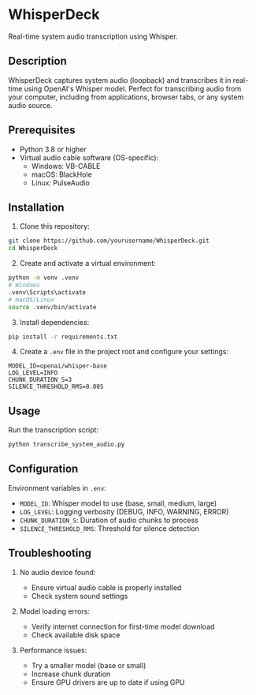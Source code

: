 # WhisperDeck

Real-time system audio transcription using Whisper.

## Description

WhisperDeck captures system audio (loopback) and transcribes it in real-time using OpenAI's Whisper model. Perfect for transcribing audio from your computer, including from applications, browser tabs, or any system audio source.

## Prerequisites

- Python 3.8 or higher
- Virtual audio cable software (OS-specific):
  - Windows: VB-CABLE
  - macOS: BlackHole
  - Linux: PulseAudio

## Installation

1. Clone this repository:
```bash
git clone https://github.com/yourusername/WhisperDeck.git
cd WhisperDeck
```

2. Create and activate a virtual environment:
```bash
python -m venv .venv
# Windows
.venv\Scripts\activate
# macOS/Linux
source .venv/bin/activate
```

3. Install dependencies:
```bash
pip install -r requirements.txt
```

4. Create a `.env` file in the project root and configure your settings:
```env
MODEL_ID=openai/whisper-base
LOG_LEVEL=INFO
CHUNK_DURATION_S=3
SILENCE_THRESHOLD_RMS=0.005
```

## Usage

Run the transcription script:
```bash
python transcribe_system_audio.py
```

## Configuration

Environment variables in `.env`:
- `MODEL_ID`: Whisper model to use (base, small, medium, large)
- `LOG_LEVEL`: Logging verbosity (DEBUG, INFO, WARNING, ERROR)
- `CHUNK_DURATION_S`: Duration of audio chunks to process
- `SILENCE_THRESHOLD_RMS`: Threshold for silence detection

## Troubleshooting

1. No audio device found:
   - Ensure virtual audio cable is properly installed
   - Check system sound settings

2. Model loading errors:
   - Verify internet connection for first-time model download
   - Check available disk space

3. Performance issues:
   - Try a smaller model (base or small)
   - Increase chunk duration
   - Ensure GPU drivers are up to date if using GPU